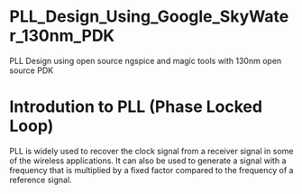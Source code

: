 # PLL_Design_Using_Google_SkyWater_130nm_PDK
PLL Design using open source ngspice and magic tools with 130nm open source PDK 
# Introdution to PLL (Phase Locked Loop)
PLL is widely used to recover the clock signal from a receiver signal in some of the wireless applications. It can also be used to generate a signal with a frequency that is multiplied by a fixed factor compared to the frequency of a reference signal.
